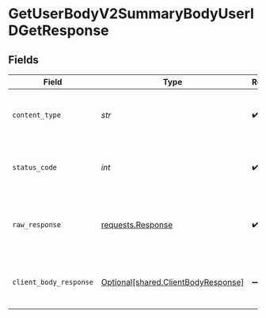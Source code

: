 # GetUserBodyV2SummaryBodyUserIDGetResponse


## Fields

| Field                                                                                                                                                                                                                                                                          | Type                                                                                                                                                                                                                                                                           | Required                                                                                                                                                                                                                                                                       | Description                                                                                                                                                                                                                                                                    | Example                                                                                                                                                                                                                                                                        |
| ------------------------------------------------------------------------------------------------------------------------------------------------------------------------------------------------------------------------------------------------------------------------------ | ------------------------------------------------------------------------------------------------------------------------------------------------------------------------------------------------------------------------------------------------------------------------------ | ------------------------------------------------------------------------------------------------------------------------------------------------------------------------------------------------------------------------------------------------------------------------------ | ------------------------------------------------------------------------------------------------------------------------------------------------------------------------------------------------------------------------------------------------------------------------------ | ------------------------------------------------------------------------------------------------------------------------------------------------------------------------------------------------------------------------------------------------------------------------------ |
| `content_type`                                                                                                                                                                                                                                                                 | *str*                                                                                                                                                                                                                                                                          | :heavy_check_mark:                                                                                                                                                                                                                                                             | HTTP response content type for this operation                                                                                                                                                                                                                                  |                                                                                                                                                                                                                                                                                |
| `status_code`                                                                                                                                                                                                                                                                  | *int*                                                                                                                                                                                                                                                                          | :heavy_check_mark:                                                                                                                                                                                                                                                             | HTTP response status code for this operation                                                                                                                                                                                                                                   |                                                                                                                                                                                                                                                                                |
| `raw_response`                                                                                                                                                                                                                                                                 | [requests.Response](https://requests.readthedocs.io/en/latest/api/#requests.Response)                                                                                                                                                                                          | :heavy_check_mark:                                                                                                                                                                                                                                                             | Raw HTTP response; suitable for custom response parsing                                                                                                                                                                                                                        |                                                                                                                                                                                                                                                                                |
| `client_body_response`                                                                                                                                                                                                                                                         | [Optional[shared.ClientBodyResponse]](../../models/shared/clientbodyresponse.md)                                                                                                                                                                                               | :heavy_minus_sign:                                                                                                                                                                                                                                                             | Successful Response                                                                                                                                                                                                                                                            | {"body":[{"id":"7a81f6c0-9cdd-466b-9bb9-37c101a4148b","date":"2023-10-11T13:26:15+00:00","calendar_date":"2023-26-","weight":80,"fat":30,"height":183,"source":{"name":"Oura","slug":"oura","logo":"https://logo_url.com"},"user_id":"53495196-b6e6-4013-a4f8-47b160b8c68e"}]} |
